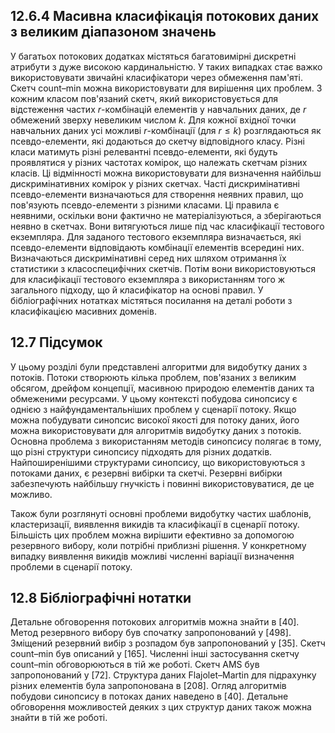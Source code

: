 ## 12.6.4 Масивна класифікація потокових даних з великим діапазоном значень

У багатьох потокових додатках містяться багатовимірні дискретні атрибути з дуже високою кардинальністю. У таких випадках стає важко використовувати звичайні класифікатори через обмеження пам'яті. Скетч count–min можна використовувати для вирішення цих проблем. З кожним класом пов'язаний скетч, який використовується для відстеження частих $r$-комбінацій елементів у навчальних даних, де $r$ обмежений зверху невеликим числом $k$. Для кожної вхідної точки навчальних даних усі можливі $r$-комбінації (для $r \leq k$) розглядаються як псевдо-елементи, які додаються до скетчу відповідного класу. Різні класи матимуть різні релевантні псевдо-елементи, які будуть проявлятися у різних частотах комірок, що належать скетчам різних класів. Ці відмінності можна використовувати для визначення найбільш дискримінативних комірок у різних скетчах. Часті дискримінативні псевдо-елементи визначаються для створення неявних правил, що пов'язують псевдо-елементи з різними класами. Ці правила є неявними, оскільки вони фактично не матеріалізуються, а зберігаються неявно в скетчах. Вони витягуються лише під час класифікації тестового екземпляра. Для заданого тестового екземпляра визначається, які псевдо-елементи відповідають комбінації елементів всередині них. Визначаються дискримінативні серед них шляхом отримання їх статистики з класоспецифічних скетчів. Потім вони використовуються для класифікації тестового екземпляра з використанням того ж загального підходу, що й класифікатор на основі правил. У бібліографічних нотатках містяться посилання на деталі роботи з класифікацією масивних доменів.

## 12.7 Підсумок

У цьому розділі були представлені алгоритми для видобутку даних з потоків. Потоки створюють кілька проблем, пов'язаних з великим обсягом, дрейфом концепції, масивною природою елементів даних та обмеженими ресурсами. У цьому контексті побудова синопсису є однією з найфундаментальніших проблем у сценарії потоку. Якщо можна побудувати синопсис високої якості для потоку даних, його можна використовувати для алгоритмів видобутку даних з потоків. Основна проблема з використанням методів синопсису полягає в тому, що різні структури синопсису підходять для різних додатків. Найпоширенішими структурами синопсису, що використовуються з потоками даних, є резервні вибірки та скетчі. Резервні вибірки забезпечують найбільшу гнучкість і повинні використовуватися, де це можливо.

Також були розглянуті основні проблеми видобутку частих шаблонів, кластеризації, виявлення викидів та класифікації в сценарії потоку. Більшість цих проблем можна вирішити ефективно за допомогою резервного вибору, коли потрібні приблизні рішення. У конкретному випадку виявлення викидів можливі численні варіації визначення проблеми в сценарії потоку.

## 12.8 Бібліографічні нотатки

Детальне обговорення потокових алгоритмів можна знайти в [40]. Метод резервного вибору був спочатку запропонований у [498]. Зміщений резервний вибір з розпадом був запропонований у [35]. Скетч count–min був описаний у [165]. Численні інші застосування скетчу count–min обговорюються в тій же роботі. Скетч AMS був запропонований у [72]. Структура даних Flajolet–Martin для підрахунку різних елементів була запропонована в [208]. Огляд алгоритмів побудови синопсису в потоках даних наведено в [40]. Детальне обговорення можливостей деяких з цих структур даних також можна знайти в тій же роботі.